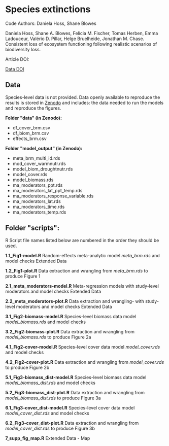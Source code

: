 # Species extinctions


Code Authors: Daniela Hoss, Shane Blowes


Daniela Hoss, Shane A. Blowes, Felícia M. Fischer, Tomas Herben, Emma Ladouceur, Valério D. Pillar, Helge Bruelheide, Jonathan M. Chase. Consistent loss of ecosystem functioning following realistic scenarios of biodiversity loss.

Article DOI: [ ](https://)

[Data DOI](https://doi.org/10.5281/zenodo.14541661)



## Data
Species-level data is not provided. Data openly available to reproduce the results is stored in [Zenodo](https://doi.org/10.5281/zenodo.14541661) and includes: the data needed to run the models and reproduce the figures.

**Folder "data" (in Zenodo):** 

- df_cover_brm.csv
- df_biom_brm.csv
- effects_brm.csv

  
**Folder "model_output" (in Zenodo):**

- meta_brm_multi_id.rds
- mod_cover_warmnutr.rds
- model_biom_droughtnutr.rds
- model_cover.rds
- model_biomass.rds
- ma_moderators_ppt.rds
- ma_moderators_lat_ppt_temp.rds
- ma_moderators_response_variable.rds
- ma_moderators_lat.rds
- ma_moderators_time.rds
- ma_moderators_temp.rds

## Folder "scripts": 
R Script file names listed below are numbered in the order they should be used.

**1.1_Fig1-model.R** Random-effects meta-analytic model *meta_brm.rds* and model checks Extended Data

**1.2_Fig1-plot.R** Data extraction and wrangling from *meta_brm.rds* to produce Figure 1

**2.1_meta_moderators-model.R** Meta-regression models with study-level moderators and model checks Extended Data

**2.2_meta_moderators-plot.R** Data extraction and wrangling- with study-level moderators and model checks Extended Data

**3.1_Fig2-biomass-model.R** Species-level biomass data model *model_biomass.rds* and model checks

**3.2_Fig2-biomass-plot.R** Data extraction and wrangling from *model_biomass.rds* to produce Figure 2a 

**4.1_Fig2-cover-model.R** Species-level cover data model *model_cover.rds* and model checks

**4.2_Fig2-cover-plot.R** Data extraction and wrangling from *model_cover.rds* to produce Figure 2b 

**5.1_Fig3-biomass_dist-model.R** Species-level biomass data model *model_biomass_dist.rds* and model checks

**5.2_Fig3-biomass_dist-plot.R** Data extraction and wrangling from *model_biomass_dist.rds* to produce Figure 3a 

**6.1_Fig3-cover_dist-model.R** Species-level cover data model *model_cover_dist.rds* and model checks

**6.2_Fig3-cover_dist-plot.R** Data extraction and wrangling from *model_cover_dist.rds* to produce Figure 3b 

**7_supp_fig_map.R** Extended Data - Map
